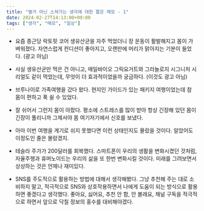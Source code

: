 ```yaml
---
title: "별거 아닌 스쳐가는 생각에 대한 짧은 메모 - 1"
date: 2024-02-27T14:13:00+09:00
tags: ["생각", "메모", "일상"]
---
```


* 요즘 종근당 락토핏 코어 생유산균을 자주 먹었더니 장 운동이 활발해지고 몸이 가벼워졌다. 자연스럽게 컨디션이 좋아지고, 오랜만에 머리가 맑아지는 기분이 들었다. (광고 아님)

* 사실 생유산균만 먹은 건 아니고, 매일바이오 그릭요거트와 그라놀로지 시그니처 시리얼도 같이 먹었는데, 무엇이 더 효과적이었을까 궁금하다. (이것도 광고 아님)

* 브루나이로 가족여행을 갔다 왔다. 현지인 가이드가 있는 패키지 여행이었는데 참 몸이 편하고 푹 쉴 수 있었다.

* 잘 쉬어서 그런지 몸이 아팠다. 평소에 스트레스를 많이 받아 항상 긴장해 있던 몸이 긴장이 풀리니까 그제서야 몸 여기저기에서 신호를 보냈다.

* 아마 이번 여행을 계기로 쉬지 못했다면 이런 상태인지도 몰랐을 것이다. 알았어도 이정도인 줄은 몰랐겠지.

* 테슬라 주가가 200달러를 회복했다. 스마트폰이 우리의 생활을 변화시켰던 것처럼, 자율주행과 휴머노이드는 우리의 삶을 또 한번 변화시킬 것이다. 미래를 그려보면서 상상하는 것은 언제나 재미있다.

* SNS를 주도적으로 활용하는 방법에 대해서 생각해봤다. 그냥 추천해 주는 대로 소비하지 말고, 적극적으로 SNS와 상호작용하면서 나에게 도움이 되는 방식으로 활용하면 좋겠다고 생각했다. 좋아요, 싫어요, 추천 안 함, 안 볼래요, 채널 구독을 적극적으로 하면서 앞으로 닥칠 정보의 홍수를 대비해야겠다.
